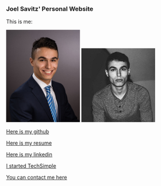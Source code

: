 ### Joel Savitz' Personal Website

This is me:

<a href="me.jpg"><img src="me.jpg" alt="oops, the image link is broken!" style="width:200px;height:auto;" /></a>
<a href="alsome.jpg"><img src="alsome.jpg" alt="oops, the image link is broken!" style="width:200px;height:auto;" /></a>

[Here is my github](https://github.com/theyoyojo)

[Here is my resume](./resume.pdf)

[Here is my linkedin](https://www.linkedin.com/in/joelsavitz/)

[I started TechSimple](http://techsimple.co)

[You can contact me here](mailto:joelsavitz@gmail.com)

<script>
(function(b, o, i, l, e, r) {
b.GoogleAnalyticsObject = l;
b[l] || (b[l] =
    function() {
	(b[l].q = b[l].q || []).push(arguments)
    });
b[l].l = +new Date;
e = o.createElement(i);
r = o.getElementsByTagName(i)[0];
e.src = 'https://www.google-analytics.com/analytics.js';
r.parentNode.insertBefore(e, r)
}(window, document, 'script', 'ga'));
ga('create', 'UA-100780087-3', 'auto');
ga('send', 'pageview');
</script>

